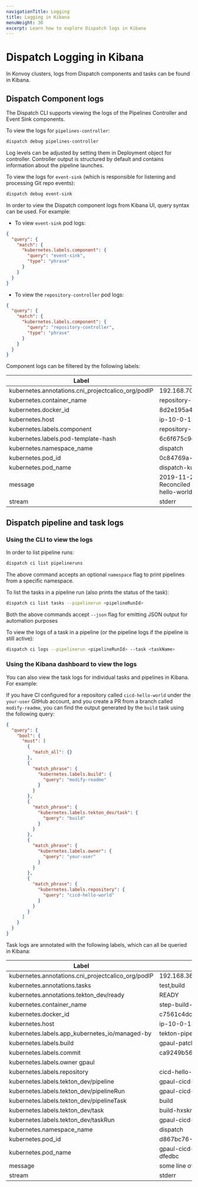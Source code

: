 ```yaml
---
navigationTitle: Logging
title: Logging in Kibana
menuWeight: 30
excerpt: Learn how to explore Dispatch logs in Kibana
---
```


# Dispatch Logging in Kibana

In Konvoy clusters, logs from Dispatch components and tasks can be found in Kibana.

## Dispatch Component logs

The Dispatch CLI supports viewing the logs of the Pipelines Controller and Event Sink components.

To view the logs for `pipelines-controller`:

```bash
dispatch debug pipelines-controller
```
Log levels can be adjusted by setting them in Deployment object for controller. Controller output is structured by default and contains information about the pipeline launches.

To view the logs for `event-sink` (which is responsible for listening and processing Git repo events):

```bash
dispatch debug event-sink
```

In order to view the Dispatch component logs from Kibana UI, query syntax can be used. For example:

* To view `event-sink` pod logs:
```json
{
  "query": {
    "match": {
      "kubernetes.labels.component": {
        "query": "event-sink",
        "type": "phrase"
      }
    }
  }
}
```

* To view the `repository-controller` pod logs:
```json
{
  "query": {
    "match": {
      "kubernetes.labels.component": {
        "query": "repository-controller",
        "type": "phrase"
      }
    }
  }
}
```

Component logs can be filtered by the following labels:

| Label | Example Value |
| ----- | ------------- |
| kubernetes.annotations.cni_projectcalico_org/podIP | 192.168.70.76/32 |
| kubernetes.container_name | repository-controller |
| kubernetes.docker_id | 8d2e195a4487afa384e47b98ec27fb7b2c12c3431980ed71563fd0802543508e |
| kubernetes.host | ip-10-0-131-65.us-west-2.compute.internal |
| kubernetes.labels.component | repository-controller |
| kubernetes.labels.pod-template-hash | 6c6f675c9c |
| kubernetes.namespace_name | dispatch |
| kubernetes.pod_id | 0c84769a-25aa-497b-ba16-986969a694af |
| kubernetes.pod_name | dispatch-kubeaddons-repository-controller-6c6f675c9c-dqs7n |
| message | 2019-11-21T14:28:07.128Z DEBUG controller-runtime.controller Successfully Reconciled {"controller": "repository-controller", "request": "dispatch/gpaul-cicd-hello-world-9lb6b"} |
| stream | stderr |


## Dispatch pipeline and task logs

### Using the CLI to view the logs

In order to list pipeline runs:

```bash
dispatch ci list pipelineruns
```

The above command accepts an optional `namespace` flag to print pipelines from a specific namespace.

To list the tasks in a pipeline run (also prints the status of the task):

```bash
dispatch ci list tasks --pipelinerun <pipelineRunId>
```

Both the above commands accept `--json` flag for emitting JSON output for automation purposes

To view the logs of a task in a pipeline (or the pipeline logs if the pipeline is still active):

```bash
dispatch ci logs --pipelinerun <pipelineRunId> --task <taskName>
```

### Using the Kibana dashboard to view the logs

You can also view the task logs for individual tasks and pipelines in Kibana. For example:

If you have CI configured for a repository called `cicd-hello-world` under the
`your-user` GitHub account, and you create a PR from a branch called
`modify-readme`, you can find the output generated by the `build` task using the
following query:

```json
{
  "query": {
    "bool": {
      "must": [
        {
          "match_all": {}
        },
        {
          "match_phrase": {
            "kubernetes.labels.build": {
              "query": "modify-readme"
            }
          }
        },
        {
          "match_phrase": {
            "kubernetes.labels.tekton_dev/task": {
              "query": "build"
            }
          }
        },
        {
          "match_phrase": {
            "kubernetes.labels.owner": {
              "query": "your-user"
            }
          }
        },
        {
          "match_phrase": {
            "kubernetes.labels.repository": {
              "query": "cicd-hello-world"
            }
          }
        }
      ]
    }
  }
}
```

Task logs are annotated with the following labels, which can all be queried in Kibana:

| Label | Example Value |
| ----- | ------------- |
| kubernetes.annotations.cni_projectcalico_org/podIP | 192.168.36.91/32 |
| kubernetes.annotations.tasks | test,build |
| kubernetes.annotations.tekton_dev/ready | READY |
| kubernetes.container_name | step-build-and-push |
| kubernetes.docker_id | c7561c4dc2425703e743d02d33b04acd21da32c2c479ef2dfd10aa9a64e14c36 |
| kubernetes.host | ip-10-0-131-119.us-west-2.compute.internal |
| kubernetes.labels.app_kubernetes_io/managed-by | tekton-pipelines |
| kubernetes.labels.build | gpaul-patch-2 |
| kubernetes.labels.commit | ca9249b5645808228928b83269676f42f2b19d9 |
| kubernetes.labels.owner	gpaul |
| kubernetes.labels.repository | cicd-hello-world |
| kubernetes.labels.tekton_dev/pipeline | gpaul-cicd-hello-world-gpaul-patch-2-cca9249-rpqsv |
| kubernetes.labels.tekton_dev/pipelineRun | gpaul-cicd-hello-world-gpaul-patch-2-cca9249-rpqsv |
| kubernetes.labels.tekton_dev/pipelineTask | build |
| kubernetes.labels.tekton_dev/task | build-hxskm |
| kubernetes.labels.tekton_dev/taskRun | gpaul-cicd-hello-world-gpaul-patch-2-cca9249-rpqsv-build-lg9wm |
| kubernetes.namespace_name | dispatch |
| kubernetes.pod_id | d867bc76-1121-42ca-a53f-a1806b132513 |
| kubernetes.pod_name | gpaul-cicd-hello-world-gpaul-patch-2-cca9249-rpqsv-build-lg9wm-pod-dfedbc |
| message | some line of output generated by the build |
| stream | stderr |

